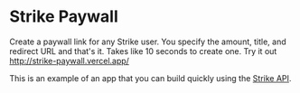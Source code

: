 # Strike Paywall

Create a paywall link for any Strike user. You specify the amount, title, and redirect URL and that's it. Takes like 10 seconds to create one. Try it out http://strike-paywall.vercel.app/

This is an example of an app that you can build quickly using the [Strike API](https://developer.strike.me).
